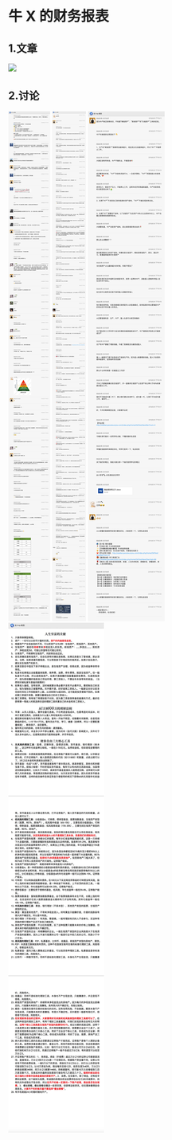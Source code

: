 # 牛 X 的财务报表

## 1.文章

![](./images/4_3.jpg)

## 2.讨论

![](./images/d_4_3.jpg)
![](./images/d_4_3_1.jpg)
![](./images/d_4_3_2.jpg)
![](./images/d_4_3_3.jpg)